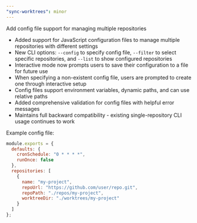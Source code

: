```yaml
---
"sync-worktrees": minor
---
```


Add config file support for managing multiple repositories

- Added support for JavaScript configuration files to manage multiple repositories with different settings
- New CLI options: `--config` to specify config file, `--filter` to select specific repositories, and `--list` to show configured repositories
- Interactive mode now prompts users to save their configuration to a file for future use
- When specifying a non-existent config file, users are prompted to create one through interactive setup
- Config files support environment variables, dynamic paths, and can use relative paths
- Added comprehensive validation for config files with helpful error messages
- Maintains full backward compatibility - existing single-repository CLI usage continues to work

Example config file:
```javascript
module.exports = {
  defaults: {
    cronSchedule: "0 * * * *",
    runOnce: false
  },
  repositories: [
    {
      name: "my-project",
      repoUrl: "https://github.com/user/repo.git",
      repoPath: "./repos/my-project",
      worktreeDir: "./worktrees/my-project"
    }
  ]
};
```